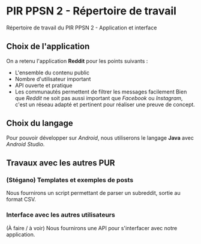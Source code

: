 # PIR PPSN 2 - Répertoire de travail
Répertoire de travail du PIR PPSN 2 - Application et interface

## Choix de l'application
On a retenu l'application **Reddit** pour les points suivants :
- L'ensemble du contenu public
- Nombre d'utilisateur important
- API ouverte et pratique 
- Les communautés permettent de filtrer les messages facilement
Bien que *Reddit* ne soit pas aussi important que *Facebook* ou *Instagram*, c'est un réseau adapté et pertinent pour réaliser une preuve de concept.

## Choix du langage
Pour pouvoir développer sur *Android*, nous utiliserons le langage **Java** avec *Android Studio*.

## Travaux avec les autres PUR
### (Stégano) Templates et exemples de posts
Nous fournirons un script permettant de parser un subreddit, sortie au format CSV.

### Interface avec les autres utilisateurs
(À faire / à voir) Nous fournirons une API pour s'interfacer avec notre application.
